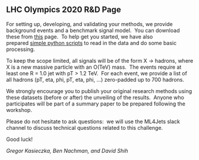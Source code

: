 ## LHC Olympics 2020 R\&D Page

For setting up, developing, and validating your methods, we provide background events and a benchmark signal model.  You can download these from [this](https://zenodo.org/record/2629073#.XKdewGXlRg0) page.  To help get you started, we have also prepared [simple python scripts](https://github.com/lhcolympics2020/parsingscripts) to read in the data and do some basic processing. 

<!--- The final test will happen 2 weeks before the ML4Jets2020 workshop.  We will release a new dataset where the "background" will be similar to but not identical to the one in the development set (as is true in real data!).  The goal of the challenge is to see who can "best" identify BSM (yes/no, what mass, what cross-section) in the dataset.  There are many ways to quantify "best" and we will use all of the submissions to explore the pros/cons of the various approaches. ---> 

To keep the scope limited, all signals will be of the form X -> hadrons, where X is a new massive particle with an O(TeV) mass.  The events require at least one R = 1.0 jet with pT > 1.2 TeV.  For each event, we provide a list of all hadrons (pT, eta, phi, pT, eta, phi, ...) zero-padded up to 700 hadrons.

We strongly encourage you to publish your original research methods using these datasets (before or after) the unveiling of the results.  Anyone who participates will be part of a summary paper to be prepared following the workshop.

Please do not hesitate to ask questions:  we will use the ML4Jets slack channel to discuss technical questions related to this challenge. 

Good luck!

_Gregor Kasieczka, Ben Nachman, and David Shih_

